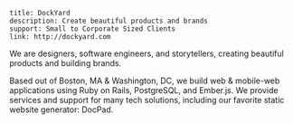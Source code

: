 ```
title: DockYard
description: Create beautiful products and brands
support: Small to Corporate Sized Clients
link: http://dockyard.com
```

We are designers, software engineers, and storytellers, creating beautiful products and building brands. 

Based out of Boston, MA & Washington, DC, we build web & mobile-web applications using Ruby on Rails, PostgreSQL, and Ember.js. We provide services and support for many tech solutions, including our favorite static website generator: DocPad.
